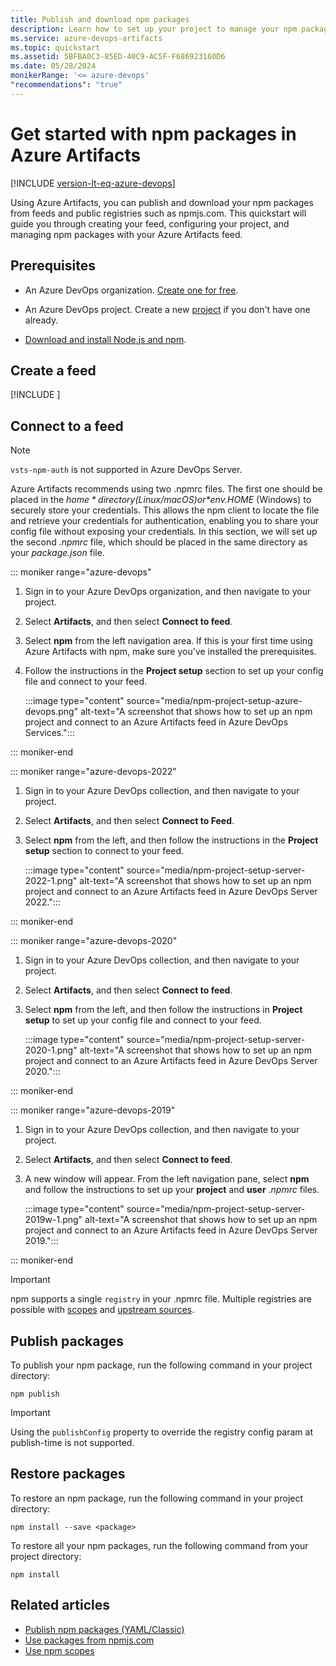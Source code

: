 ```yaml
---
title: Publish and download npm packages
description: Learn how to set up your project to manage your npm packages in Azure Artifacts.
ms.service: azure-devops-artifacts
ms.topic: quickstart
ms.assetid: 5BFBA0C3-85ED-40C9-AC5F-F686923160D6
ms.date: 05/28/2024
monikerRange: '<= azure-devops'
"recommendations": "true"
---
```


# Get started with npm packages in Azure Artifacts

[!INCLUDE [version-lt-eq-azure-devops](../includes/version-lt-eq-azure-devops.md)]

Using Azure Artifacts, you can publish and download your npm packages from feeds and public registries such as npmjs.com. This quickstart will guide you through creating your feed, configuring your project, and managing npm packages with your Azure Artifacts feed.

## Prerequisites

- An Azure DevOps organization. [Create one for free](../organizations/accounts/create-organization.md).

- An Azure DevOps project. Create a new [project](../organizations/projects/create-project.md#create-a-project) if you don't have one already.

- [Download and install Node.js and npm](https://docs.npmjs.com/downloading-and-installing-node-js-and-npm).

## Create a feed

[!INCLUDE [](includes/create-feed.md)]

## Connect to a feed

> [!NOTE]
> `vsts-npm-auth` is not supported in Azure DevOps Server.

Azure Artifacts recommends using two .npmrc files. The first one should be placed in the *$home* directory (Linux/macOS) or *$env.HOME* (Windows) to securely store your credentials. This allows the npm client to locate the file and retrieve your credentials for authentication, enabling you to share your config file without exposing your credentials. In this section, we will set up the second *.npmrc* file, which should be placed in the same directory as your *package.json* file.

::: moniker range="azure-devops"   

1. Sign in to your Azure DevOps organization, and then navigate to your project.

1. Select **Artifacts**, and then select **Connect to feed**.

1. Select **npm** from the left navigation area. If this is your first time using Azure Artifacts with npm, make sure you've installed the prerequisites.

1. Follow the instructions in the **Project setup** section to set up your config file and connect to your feed.

    :::image type="content" source="media/npm-project-setup-azure-devops.png" alt-text="A screenshot that shows how to set up an npm project and connect to an Azure Artifacts feed in Azure DevOps Services.":::

::: moniker-end

::: moniker range="azure-devops-2022"

1. Sign in to your Azure DevOps collection, and then navigate to your project.

1. Select **Artifacts**, and then select **Connect to Feed**.

1. Select **npm** from the left, and then follow the instructions in the **Project setup** section to connect to your feed.

   :::image type="content" source="media/npm-project-setup-server-2022-1.png" alt-text="A screenshot that shows how to set up an npm project and connect to an Azure Artifacts feed in Azure DevOps Server 2022.":::

::: moniker-end

::: moniker range="azure-devops-2020"

1. Sign in to your Azure DevOps collection, and then navigate to your project.

1. Select **Artifacts**, and then select **Connect to feed**.

1. Select **npm** from the left, and then follow the instructions in **Project setup** to set up your config file and connect to your feed.

   :::image type="content" source="media/npm-project-setup-server-2020-1.png" alt-text="A screenshot that shows how to set up an npm project and connect to an Azure Artifacts feed in Azure DevOps Server 2020.":::

::: moniker-end

::: moniker range="azure-devops-2019"

1. Sign in to your Azure DevOps collection, and then navigate to your project.

1. Select **Artifacts**, and then select **Connect to feed**.

1. A new window will appear. From the left navigation pane, select **npm** and follow the instructions to set up your **project** and **user** *.npmrc* files.

   :::image type="content" source="media/npm-project-setup-server-2019w-1.png" alt-text="A screenshot that shows how to set up an npm project and connect to an Azure Artifacts feed in Azure DevOps Server 2019.":::

::: moniker-end

> [!IMPORTANT]
> npm supports a single `registry` in your .npmrc file. Multiple registries are possible with [scopes](npm/scopes.md) and [upstream sources](npm/upstream-sources.md).

## Publish packages

To publish your npm package, run the following command in your project directory:

```Command
npm publish
```

> [!IMPORTANT]
> Using the `publishConfig` property to override the registry config param at publish-time is not supported. 

## Restore packages

To restore an npm package, run the following command in your project directory:

```Command
npm install --save <package>
```

To restore all your npm packages, run the following command from your project directory:

```Command
npm install
```

## Related articles

- [Publish npm packages (YAML/Classic)](../pipelines/artifacts/npm.md)
- [Use packages from npmjs.com](./npm/upstream-sources.md)
- [Use npm scopes](npm/scopes.md)
